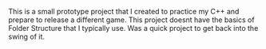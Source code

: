 
This is a small prototype project that I created to practice my C++ and prepare to release a different game.
This project doesnt have the basics of Folder Structure that I typically use. Was a quick project to get back into the swing of it.
